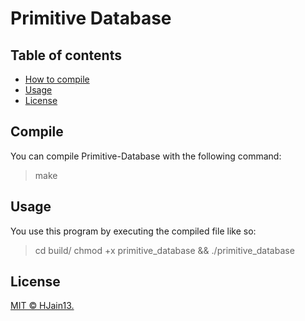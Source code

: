 # Primitive Database

## Table of contents

- [How to compile](#compile)
- [Usage](#usage)
- [License](#license)

## Compile
You can compile Primitive-Database with the following command:
> make

## Usage

You use this program by executing the compiled file like so:
> cd build/
> chmod +x primitive_database && ./primitive_database

## License
[MIT © HJain13.](https://github.com/HJain13/Primitive-Database/blob/master/LICENSE)

